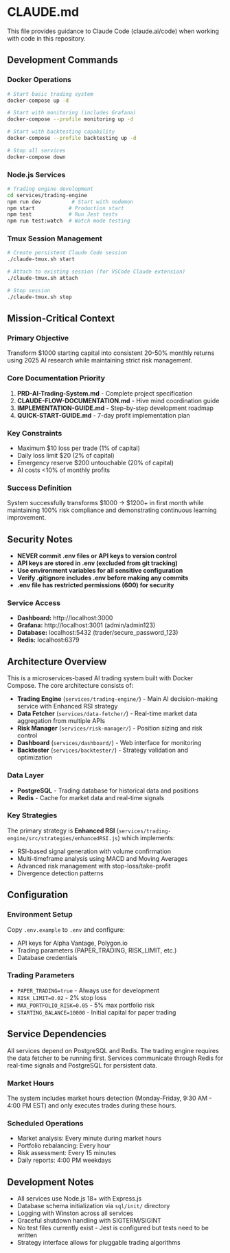 # CLAUDE.md

This file provides guidance to Claude Code (claude.ai/code) when working with code in this repository.

## Development Commands

### Docker Operations
```bash
# Start basic trading system
docker-compose up -d

# Start with monitoring (includes Grafana)
docker-compose --profile monitoring up -d

# Start with backtesting capability
docker-compose --profile backtesting up -d

# Stop all services
docker-compose down
```

### Node.js Services
```bash
# Trading engine development
cd services/trading-engine
npm run dev          # Start with nodemon
npm start           # Production start
npm test            # Run Jest tests
npm run test:watch  # Watch mode testing
```

### Tmux Session Management
```bash
# Create persistent Claude Code session  
./claude-tmux.sh start

# Attach to existing session (for VSCode Claude extension)
./claude-tmux.sh attach

# Stop session
./claude-tmux.sh stop
```

## Mission-Critical Context

### Primary Objective
Transform $1000 starting capital into consistent 20-50% monthly returns using 2025 AI research while maintaining strict risk management.

### Core Documentation Priority
1. **PRD-AI-Trading-System.md** - Complete project specification
2. **CLAUDE-FLOW-DOCUMENTATION.md** - Hive mind coordination guide
3. **IMPLEMENTATION-GUIDE.md** - Step-by-step development roadmap
4. **QUICK-START-GUIDE.md** - 7-day profit implementation plan

### Key Constraints
- Maximum $10 loss per trade (1% of capital)
- Daily loss limit $20 (2% of capital) 
- Emergency reserve $200 untouchable (20% of capital)
- AI costs <10% of monthly profits

### Success Definition  
System successfully transforms $1000 → $1200+ in first month while maintaining 100% risk compliance and demonstrating continuous learning improvement.

## Security Notes
- **NEVER commit .env files or API keys to version control**
- **API keys are stored in .env (excluded from git tracking)**
- **Use environment variables for all sensitive configuration**
- **Verify .gitignore includes .env before making any commits**
- **.env file has restricted permissions (600) for security**

### Service Access
- **Dashboard:** http://localhost:3000
- **Grafana:** http://localhost:3001 (admin/admin123)
- **Database:** localhost:5432 (trader/secure_password_123)
- **Redis:** localhost:6379

## Architecture Overview

This is a microservices-based AI trading system built with Docker Compose. The core architecture consists of:

- **Trading Engine** (`services/trading-engine/`) - Main AI decision-making service with Enhanced RSI strategy
- **Data Fetcher** (`services/data-fetcher/`) - Real-time market data aggregation from multiple APIs
- **Risk Manager** (`services/risk-manager/`) - Position sizing and risk control
- **Dashboard** (`services/dashboard/`) - Web interface for monitoring
- **Backtester** (`services/backtester/`) - Strategy validation and optimization

### Data Layer
- **PostgreSQL** - Trading database for historical data and positions
- **Redis** - Cache for market data and real-time signals

### Key Strategies
The primary strategy is **Enhanced RSI** (`services/trading-engine/src/strategies/enhancedRSI.js`) which implements:
- RSI-based signal generation with volume confirmation
- Multi-timeframe analysis using MACD and Moving Averages
- Advanced risk management with stop-loss/take-profit
- Divergence detection patterns

## Configuration

### Environment Setup
Copy `.env.example` to `.env` and configure:
- API keys for Alpha Vantage, Polygon.io
- Trading parameters (PAPER_TRADING, RISK_LIMIT, etc.)
- Database credentials

### Trading Parameters
- `PAPER_TRADING=true` - Always use for development
- `RISK_LIMIT=0.02` - 2% stop loss
- `MAX_PORTFOLIO_RISK=0.05` - 5% max portfolio risk
- `STARTING_BALANCE=10000` - Initial capital for paper trading

## Service Dependencies

All services depend on PostgreSQL and Redis. The trading engine requires the data fetcher to be running first. Services communicate through Redis for real-time signals and PostgreSQL for persistent data.

### Market Hours
The system includes market hours detection (Monday-Friday, 9:30 AM - 4:00 PM EST) and only executes trades during these hours.

### Scheduled Operations
- Market analysis: Every minute during market hours
- Portfolio rebalancing: Every hour
- Risk assessment: Every 15 minutes
- Daily reports: 4:00 PM weekdays

## Development Notes

- All services use Node.js 18+ with Express.js
- Database schema initialization via `sql/init/` directory
- Logging with Winston across all services
- Graceful shutdown handling with SIGTERM/SIGINT
- No test files currently exist - Jest is configured but tests need to be written
- Strategy interface allows for pluggable trading algorithms